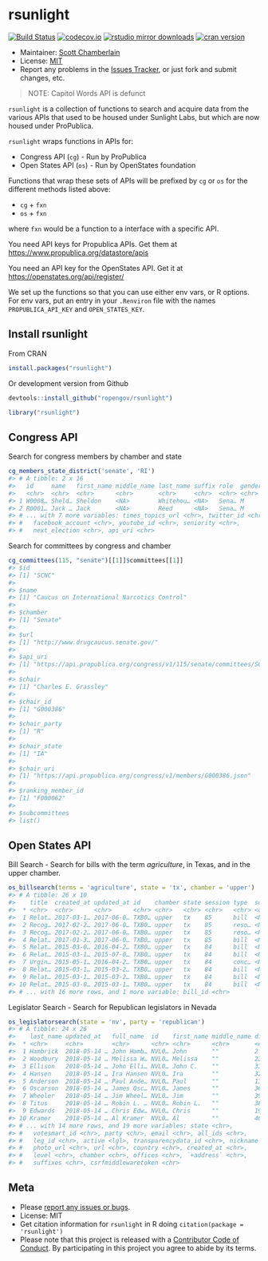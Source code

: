 rsunlight
======



[![Build Status](https://travis-ci.org/rOpenGov/rsunlight.svg?branch=master)](https://travis-ci.org/rOpenGov/rsunlight)
[![codecov.io](https://codecov.io/github/rOpenGov/rsunlight/coverage.svg?branch=master)](https://codecov.io/github/rOpenGov/rsunlight?branch=master)
[![rstudio mirror downloads](http://cranlogs.r-pkg.org/badges/rsunlight)](https://github.com/metacran/cranlogs.app)
[![cran version](http://www.r-pkg.org/badges/version/rsunlight)](https://cran.r-project.org/package=rsunlight)


+ Maintainer: [Scott Chamberlain](https://github.com/sckott/)
+ License: [MIT](http://opensource.org/licenses/MIT)
+ Report any problems in the [Issues Tracker](https://github.com/ropengov/rsunlight/issues), or just fork and submit changes, etc.


> NOTE: Capitol Words API is defunct

`rsunlight` is a collection of functions to search and acquire data from the various APIs that used to be housed under Sunlight Labs, but which are now housed under ProPublica.

`rsunlight` wraps functions in APIs for:

* Congress API (`cg`) - Run by ProPublica
* Open States API (`os`) - Run by OpenStates foundation

Functions that wrap these sets of APIs will be prefixed by `cg` or `os` for the different methods listed above:

* `cg` + `fxn`
* `os` + `fxn`

where `fxn` would be a function to a interface with a specific API.


You need API keys for Propublica APIs. Get them at
<https://www.propublica.org/datastore/apis>

You need an API key for the OpenStates API. Get it at
<https://openstates.org/api/register/>


We set up the functions so that you can use either env vars, or R options.
For env vars, put an entry in your `.Renviron` file with the names
`PROPUBLICA_API_KEY` and `OPEN_STATES_KEY`.

## Install rsunlight

From CRAN


```r
install.packages("rsunlight")
```

Or development version from Github


```r
devtools::install_github("ropengov/rsunlight")
```


```r
library("rsunlight")
```

## Congress API

Search for congress members by chamber and state


```r
cg_members_state_district('senate', 'RI')
#> # A tibble: 2 x 16
#>   id     name   first_name middle_name last_name suffix role  gender party
#>   <chr>  <chr>  <chr>      <chr>       <chr>     <chr>  <chr> <chr>  <chr>
#> 1 W0008… Sheld… Sheldon    <NA>        Whitehou… <NA>   Sena… M      D
#> 2 R0001… Jack … Jack       <NA>        Reed      <NA>   Sena… M      D
#> # ... with 7 more variables: times_topics_url <chr>, twitter_id <chr>,
#> #   facebook_account <chr>, youtube_id <chr>, seniority <chr>,
#> #   next_election <chr>, api_uri <chr>
```

Search for committees by congress and chamber


```r
cg_committees(115, "senate")[[1]]$committees[[1]]
#> $id
#> [1] "SCNC"
#>
#> $name
#> [1] "Caucus on International Narcotics Control"
#>
#> $chamber
#> [1] "Senate"
#>
#> $url
#> [1] "http://www.drugcaucus.senate.gov/"
#>
#> $api_uri
#> [1] "https://api.propublica.org/congress/v1/115/senate/committees/SCNC.json"
#>
#> $chair
#> [1] "Charles E. Grassley"
#>
#> $chair_id
#> [1] "G000386"
#>
#> $chair_party
#> [1] "R"
#>
#> $chair_state
#> [1] "IA"
#>
#> $chair_uri
#> [1] "https://api.propublica.org/congress/v1/members/G000386.json"
#>
#> $ranking_member_id
#> [1] "F000062"
#>
#> $subcommittees
#> list()
```

## Open States API

Bill Search - Search for bills with the term _agriculture_, in Texas, and in the upper chamber.


```r
os_billsearch(terms = 'agriculture', state = 'tx', chamber = 'upper')
#> # A tibble: 26 x 10
#>    title  created_at updated_at id    chamber state session type  subjects
#>  * <chr>  <chr>      <chr>      <chr> <chr>   <chr> <chr>   <chr> <chr>
#>  1 Relat… 2017-03-1… 2017-06-0… TXB0… upper   tx    85      bill  <NA>
#>  2 Recog… 2017-02-2… 2017-06-0… TXB0… upper   tx    85      reso… <NA>
#>  3 Recog… 2017-02-2… 2017-06-0… TXB0… upper   tx    85      reso… <NA>
#>  4 Relat… 2017-01-3… 2017-06-0… TXB0… upper   tx    85      bill  <NA>
#>  5 Relat… 2015-03-0… 2016-04-2… TXB0… upper   tx    84      bill  <NA>
#>  6 Relat… 2015-03-1… 2015-07-0… TXB0… upper   tx    84      bill  <NA>
#>  7 Urgin… 2015-05-1… 2016-04-2… TXB0… upper   tx    84      conc… <NA>
#>  8 Relat… 2015-03-1… 2015-03-2… TXB0… upper   tx    84      bill  <NA>
#>  9 Relat… 2015-03-1… 2015-03-2… TXB0… upper   tx    84      bill  <NA>
#> 10 Relat… 2015-03-0… 2015-03-1… TXB0… upper   tx    84      bill  <NA>
#> # ... with 16 more rows, and 1 more variable: bill_id <chr>
```

Legislator Search - Search for Republican legislators in Nevada


```r
os_legislatorsearch(state = 'nv', party = 'republican')
#> # A tibble: 24 x 26
#>    last_name updated_at   full_name  id    first_name middle_name district
#>  * <chr>     <chr>        <chr>      <chr> <chr>      <chr>       <chr>
#>  1 Hambrick  2018-05-14 … John Hamb… NVL0… John       ""          2
#>  2 Woodbury  2018-05-14 … Melissa W… NVL0… Melissa    ""          23
#>  3 Ellison   2018-05-14 … John Elli… NVL0… John C.    ""          33
#>  4 Hansen    2018-05-14 … Ira Hansen NVL0… Ira        ""          32
#>  5 Anderson  2018-05-14 … Paul Ande… NVL0… Paul       ""          13
#>  6 Oscarson  2018-05-14 … James Osc… NVL0… James      ""          36
#>  7 Wheeler   2018-05-14 … Jim Wheel… NVL0… Jim        ""          39
#>  8 Titus     2018-05-14 … Robin L. … NVL0… Robin L.   ""          38
#>  9 Edwards   2018-05-14 … Chris Edw… NVL0… Chris      ""          19
#> 10 Kramer    2018-05-14 … Al Kramer  NVL0… Al         ""          40
#> # ... with 14 more rows, and 19 more variables: state <chr>,
#> #   votesmart_id <chr>, party <chr>, email <chr>, all_ids <chr>,
#> #   leg_id <chr>, active <lgl>, transparencydata_id <chr>, nickname <chr>,
#> #   photo_url <chr>, url <chr>, country <chr>, created_at <chr>,
#> #   level <chr>, chamber <chr>, offices <chr>, `+address` <chr>,
#> #   suffixes <chr>, csrfmiddlewaretoken <chr>
```

## Meta

* Please [report any issues or bugs](https://github.com/ropengov/rsunlight/issues).
* License: MIT
* Get citation information for `rsunlight` in R doing `citation(package = 'rsunlight')`
* Please note that this project is released with a [Contributor Code of Conduct](CODE_OF_CONDUCT.md). By participating in this project you agree to abide by its terms.
